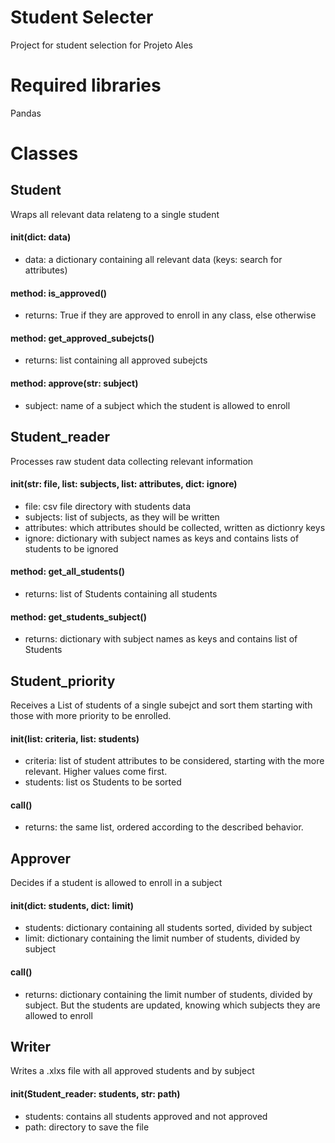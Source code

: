 # Student Selecter
Project for student selection for Projeto Ales

# Required libraries
Pandas

# Classes

## Student

Wraps all relevant data relateng to a single student

#### init(dict: data)
- data: a dictionary containing all relevant data (keys: search for attributes)

#### method: is_approved()
- returns: True if they are approved to enroll in any class, else otherwise

#### method: get_approved_subejcts()
- returns: list containing all approved subejcts

#### method: approve(str: subject)
- subject: name of a subject which the student is allowed to enroll



## Student_reader

Processes raw student data collecting relevant information

#### init(str: file, list: subjects, list: attributes, dict: ignore)
- file: csv file directory with students data
- subjects: list of subjects, as they will be written
- attributes: which attributes should be collected, written as dictionry keys
- ignore: dictionary with subject names as keys and contains lists of students to be ignored

#### method: get_all_students()
- returns: list of Students containing all students

#### method: get_students_subject()
- returns: dictionary with subject names as keys and contains list of Students


## Student_priority

Receives a List of students of a single subejct and sort them starting with those with more priority to be enrolled.

#### init(list: criteria, list: students)
- criteria: list of student attributes to be considered, starting with the more relevant. Higher values come first.
- students: list os Students to be sorted

#### call()
- returns: the same list, ordered according to the described behavior.


## Approver

Decides if a student is allowed to enroll in a subject

#### init(dict: students, dict: limit)
- students: dictionary containing all students sorted, divided by subject
- limit: dictionary containing the limit number of students, divided by subject

#### call()
- returns: dictionary containing the limit number of students, divided by subject. But the students are updated, knowing which subjects they are allowed to enroll



## Writer

Writes a .xlxs file with all approved students and by subject

#### init(Student_reader: students, str: path)
- students: contains all students approved and not approved
- path: directory to save the file



